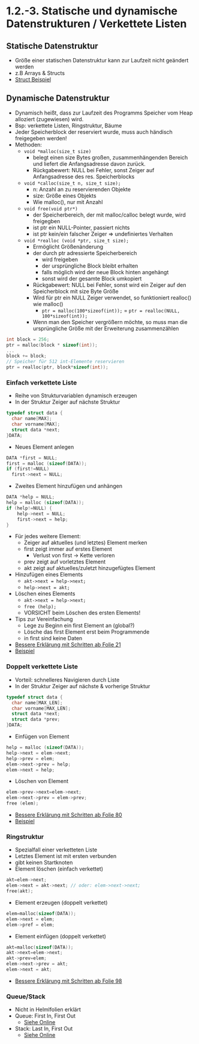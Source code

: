 # 1.2.-3. Statische und dynamische Datenstrukturen / Verkettete Listen

## Statische Datenstruktur
* Größe einer statischen Datenstruktur kann zur Laufzeit nicht geändert werden
* z.B Arrays & Structs
* [Struct Beispiel](https://github.com/htlw-5ahit/matura-sew-insy/blob/main/thema01/structs/main.c)

## Dynamische Datenstruktur
* Dynamisch heißt, dass zur Laufzeit des Programms Speicher vom Heap alloziert (zugewiesen) wird.
* Bsp: verkettete Listen, Ringstruktur, Bäume
* Jeder Speicherblock der reserviert wurde, muss auch händisch freigegeben werden!
* Methoden:
    * `void *malloc(size_t size)`
      - belegt einen size Bytes großen, zusammenhängenden Bereich und liefert die Anfangsadresse davon zurück.
      - Rückgabewert: NULL bei Fehler, sonst Zeiger auf Anfangsadresse des res. Speicherblocks
    * `void *calloc(size_t n, size_t size);`
      - n: Anzahl an zu reservierenden Objekte
      - size: Größe eines Objekts  
      - Wie malloc(), nur mit Anzahl
    * `void free(void ptr*)`
      - der Speicherbereich, der mit malloc/calloc belegt wurde, wird freigegben
      - ist ptr ein NULL-Pointer, passiert nichts
      - ist ptr kein/ein falscher Zeiger => undefiniertes Verhalten
    * `void *realloc (void *ptr, size_t size);`
      - Ermöglicht Größenänderung
      - der durch ptr adressierte Speicherbereich
        - wird freigeben
        - der ursprüngliche Block bleibt erhalten
        - falls möglich wird der neue Block hinten angehängt
        - sonst wird der gesamte Block umkopiert
      - Rückgabewert: NULL bei Fehler, sonst wird ein Zeiger auf den Speicherblock mit size Byte Größe
      - Wird für ptr ein NULL Zeiger verwendet, so funktioniert realloc() wie malloc()
        - `ptr = malloc(100*sizeof(int));` = `ptr = realloc(NULL, 100*sizeof(int));`
      - Wenn man den Speicher vergrößern möchte, so muss man die ursprüngliche Größe mit der Erweiterung zusammenzählen

```c
int block = 256;
ptr = malloc(block * sizeof(int));
...
block += block;
// Speicher für 512 int-Elemente reservieren
ptr = realloc(ptr, block*sizeof(int));
```

### Einfach verkettete Liste
* Reihe von Strukturvariablen dynamisch erzeugen
* In der Struktur Zeiger auf nächste Struktur

```c
typedef struct data {
  char name[MAX];
  char vorname[MAX];
  struct data *next;
}DATA;
```
* Neues Element anlegen

```c
DATA *first = NULL;
first = malloc (sizeof(DATA));
if (first!=NULL)
  first->next = NULL;
```
* Zweites Element hinzufügen und anhängen

```c
DATA *help = NULL;
help = malloc (sizeof(DATA));
if (help!=NULL) {
    help->next = NULL;
    first->next = help;
}
```
* Für jedes weitere Element:
  - Zeiger auf aktuelles (und letztes) Element merken
  - first zeigt immer auf erstes Element
    - Verlust von first -> Kette verloren
  - prev zeigt auf vorletztes Element
  - akt zeigt auf aktuelles/zuletzt hinzugefügtes Element
* Hinzufügen eines Elements
  - `akt->next = help->next;`
  - `help->next = akt;`
* Löschen eines Elements
  - `akt->next = help->next;`
  - `free (help);`
  - VORSICHT beim Löschen des ersten Elements!
* Tips zur Vereinfachung
  - Lege zu Beginn ein first Element an (global?)
  - Lösche das first Element erst beim Programmende
  - in first sind keine Daten
* [Bessere Erklärung mit Schritten ab Folie 21](../archiv/sew-helt/600_Dynamische_Datenstrukturen_in_C.pdf)
* [Beispiel](https://github.com/htlw-5ahit/matura-sew-insy/tree/main/thema01/einfach_verkettete_liste)

### Doppelt verkettete Liste
* Vorteil: schnelleres Navigieren durch Liste
* In der Struktur Zeiger auf nächste & vorherige Struktur

```c
typedef struct data {
  char name[MAX_LEN];
  char vorname[MAX_LEN];
  struct data *next;
  struct data *prev;
}DATA;
```
* Einfügen von Element

```c
help = malloc (sizeof(DATA));
help->next = elem->next;
help->prev = elem;
elem->next->prev = help;
elem->next = help;
```
* Löschen von Element

```c
elem->prev->next=elem->next;
elem->next->prev = elem->prev;
free (elem);
```
* [Bessere Erklärung mit Schritten ab Folie 80](../archiv/sew-helt/600_Dynamische_Datenstrukturen_in_C.pdf)
* [Beispiel](https://github.com/htlw-5ahit/matura-sew-insy/tree/main/thema01/doppelt_verkettete_liste)

### Ringstruktur
* Spezialfall einer verketteten Liste
* Letztes Element ist mit ersten verbunden
* gibt keinen Startknoten
* Element löschen (einfach verkettet)

```c
akt=elem->next;
elem->next = akt->next; // oder: elem->next->next;
free(akt);
```
* Element erzeugen (doppelt verkettet)

```c
elem=malloc(sizeof(DATA));
elem->next = elem;
elem->pref = elem;
```
* Element einfügen (doppelt verkettet)

```c
akt=malloc(sizeof(DATA));
akt->next=elem->next;
akt->prev=elem;
elem->next->prev = akt;
elem->next = akt;
```
* [Bessere Erklärung mit Schritten ab Folie 98](../archiv/sew-helt/600_Dynamische_Datenstrukturen_in_C.pdf)

### Queue/Stack
* Nicht in Helmlfolien erklärt
* Queue: First In, First Out
  - [Siehe Online](https://openbook.rheinwerk-verlag.de/c_von_a_bis_z/021_c_dyn_datenstrukturen_004.htm)
* Stack: Last In, First Out
  - [Siehe Online](https://openbook.rheinwerk-verlag.de/c_von_a_bis_z/021_c_dyn_datenstrukturen_003.htm#mj99a62629378300e719376434889e7c56)

